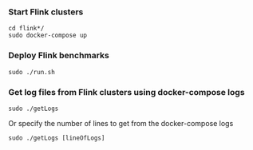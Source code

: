 ### Start Flink clusters
```shell
cd flink*/
sudo docker-compose up
```

### Deploy Flink benchmarks
```shell
sudo ./run.sh
```

### Get log files from Flink clusters using docker-compose logs
```shell
sudo ./getLogs
```
Or specify the number of lines to get from the docker-compose logs
```shell
sudo ./getLogs [lineOfLogs]
```
